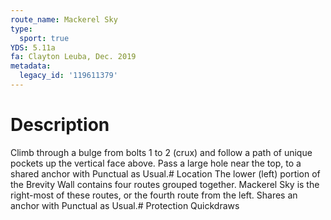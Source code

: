 ```yaml
---
route_name: Mackerel Sky
type:
  sport: true
YDS: 5.11a
fa: Clayton Leuba, Dec. 2019
metadata:
  legacy_id: '119611379'
---
```

# Description
Climb through a bulge from bolts 1 to 2 (crux) and follow a path of unique pockets up the vertical face above. Pass a large hole near the top, to a shared anchor with Punctual as Usual.# Location
The lower (left) portion of the Brevity Wall contains four routes grouped together. Mackerel Sky is the right-most of these routes, or the fourth route from the left. Shares an anchor with Punctual as Usual.# Protection
Quickdraws
